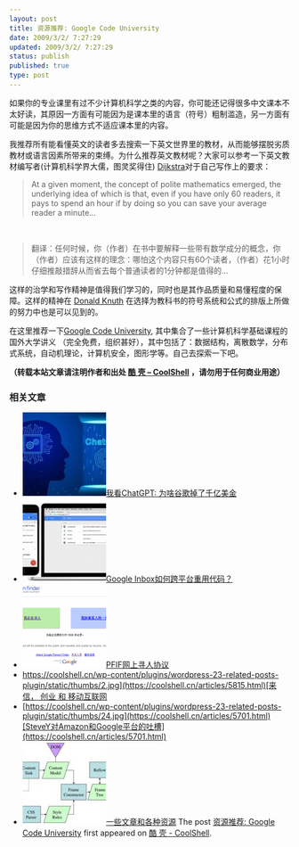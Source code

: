 ```yaml
---
layout: post
title: 资源推荐: Google Code University
date: 2009/3/2/ 7:27:29
updated: 2009/3/2/ 7:27:29
status: publish
published: true
type: post
---
```


如果你的专业课里有过不少计算机科学之类的内容，你可能还记得很多中文课本不太好读，其原因一方面有可能因为是课本里的语言（符号）粗制滥造，另一方面有可能是因为你的思维方式不适应课本里的内容。


我推荐所有能看懂英文的读者多去搜索一下英文世界里的教材，从而能够摆脱劣质教材或语言因素所带来的束缚。为什么推荐英文教材呢？大家可以参考一下英文教材编写者(计算机科学界大儒，图灵奖得住) [Dijkstra](http://www.cs.utexas.edu/users/EWD/)对于自己写作上的要求：



> At a given moment, the concept of polite mathematics emerged, the underlying idea of which is that, even if you have only 60 readers, it pays to spend an hour if by doing so you can save your average reader a minute…
> 
> 


 



> 翻译：任何时候，你（作者）在书中要解释一些带有数学成分的概念，你（作者）应该有这样的理念：哪怕这个内容只有60个读者，（作者）花1小时仔细推敲措辞从而省去每个普通读者的1分钟都是值得的…
> 
> 


这样的治学和写作精神是值得我们学习的，同时也是其作品质量和易懂程度的保障。这样的精神在 [Donald Knuth](http://www-cs-faculty.stanford.edu/~knuth/) 在选择为教科书的符号系统和公式的排版上所做的努力中也是可以见到的。


在这里推荐一下[Google Code University](http://code.google.com/edu/), 其中集合了一些计算机科学基础课程的国外大学讲义 （完全免费，组织甚好），其中包括了：数据结构，离散数学，分布式系统，自动机理论，计算机安全，图形学等。自己去探索一下吧。



**（转载本站文章请注明作者和出处 [酷 壳 – CoolShell](https://coolshell.cn/) ，请勿用于任何商业用途）**



### 相关文章

* [![我看ChatGPT: 为啥谷歌掉了千亿美金](../wp-content/uploads/2023/02/chatgpt-150x150.jpg)](https://coolshell.cn/articles/22398.html)[我看ChatGPT: 为啥谷歌掉了千亿美金](https://coolshell.cn/articles/22398.html)
* [![Google Inbox如何跨平台重用代码？](../wp-content/uploads/2014/11/inbox2-640x264-150x150.jpg)](https://coolshell.cn/articles/12136.html)[Google Inbox如何跨平台重用代码？](https://coolshell.cn/articles/12136.html)
* [![PFIF网上寻人协议](../wp-content/uploads/2013/04/Google-Person-Finder-150x150.png)](https://coolshell.cn/articles/9508.html)[PFIF网上寻人协议](https://coolshell.cn/articles/9508.html)
* [https://coolshell.cn/wp-content/plugins/wordpress-23-related-posts-plugin/static/thumbs/2.jpg](https://coolshell.cn/articles/5815.html)[来信， 创业 和 移动互联网](https://coolshell.cn/articles/5815.html)
* [https://coolshell.cn/wp-content/plugins/wordpress-23-related-posts-plugin/static/thumbs/24.jpg](https://coolshell.cn/articles/5701.html)[SteveY对Amazon和Google平台的吐槽](https://coolshell.cn/articles/5701.html)
* [![一些文章和各种资源](../wp-content/uploads/2011/09/image008-150x150.jpg)](https://coolshell.cn/articles/5224.html)[一些文章和各种资源](https://coolshell.cn/articles/5224.html)
The post [资源推荐: Google Code University](https://coolshell.cn/articles/35.html) first appeared on [酷 壳 - CoolShell](https://coolshell.cn).